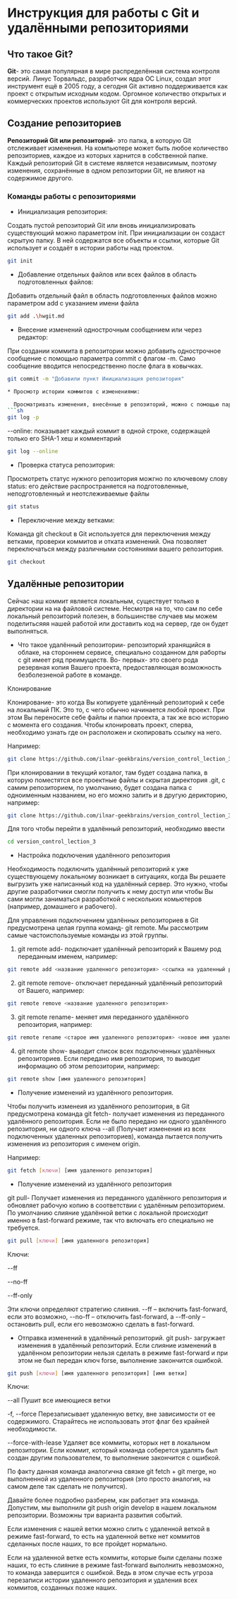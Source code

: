 # Инструкция для работы с Git и удалёнными репозиториями
## Что такое Git?
**Git**- это самая популярная в мире распределённая система контроля версий. Линус Торвальдс, разработчик ядра OC Linux, создал этот инструмент ещё в 2005 году, а сегодня Git активно поддерживается как проект с открытым исходным кодом. Оргомное количество открытых и коммерческих проектов используют Git для контроля версий.
## Создание репозиториев
**Репозиторий Git или репозиторий**- это папка, в которую Git отслеживает изменения. На компьютере может быть любое количество репозиториев, каждое из которых харнится в собственной папке. Каждый репозиторий Git в системе является независимым, поэтому изменения, сохранённые в одном репозитории Git, не влияют на содержимое другого.
### Команды работы с репозиториями
* Инициализация репозитория:

Создать пустой репозиторий Git или вновь инициализировать существующий можно параметром init. При инициализации он создаст скрытую папку. В ней содержатся все объекты и ссылки, которые Git использует и создаёт в истории работы над проектом.
```sh
git init
```
* Добавление отдельных файлов или всех файлов в область подготовленных файлов:

Добавить отдельный файл в область подготовленных файлов можно параметром add с указанием имени файла
```sh
git add .\hwgit.md
```
* Внесение изменений однострочным сообщением или через редактор:

При создании коммита в репозитории можно добавить однострочное сообщение с помощью параметра commit с флагом -m. Само сообщение вводится непосредственно после флага в ковычках.
```sh
git commit -m "Добавили пункт Инициализация репозитория" 

* Просмотр истории коммитов с изменениями:

  Просматривать изменения, внесённые в репозиторий, можно с помощью параметра log. Он отображает список последних коммитов в порядке выполнения. Кроме того, добавив флаг -p, можно подробно изучить изменения, внесённые в каждый файл
```sh
git log -p 
```

--online: показывает каждый коммит в одной строке, содержащей только его SHA-1 хеш и комментарий
 ```sh
git log --online
```

* Проверка статуса репозитория:

Просмотреть статус нужного репозитория можгно по ключевому слову status: его действие распространяется на подготовленные, неподготовленный и неотслеживаемые файлы
```sh
git status
```

* Переключение между ветками:

Команда git checkout в Git используется для переключения между ветками, проверки коммитов и отката изменений. Она позволяет переключаться между различными состояниями вашего репозитория.
```sh
git checkout
```
## Удалённые репозитории

Сейчас наш коммит является локальным, существует только в директории на на файловой системе. Несмотря на то, что сам по себе локальный репозиторий полезен, в большинстве случаев мы можем поделитьсяяя нашей работой или доставить код на сервер, где он будет выполняться.

* Что такое удалённый репозитории- репозиторий хранящийся в облаке, на стороннем сервисе, специально созданном для раборты с git имеет ряд преимуществ. Во- первых- это своего рода резервная копия Вашего проекта, предоставляющая возможность безболезненой работе в команде.

Клонирование

Клонирование- это когда Вы копируете удалённый репозиторий к себе на локальный ПК.
Это то, с чего обычно начинается любой проект. При этом Вы переносите себе файлы и папки проекта, а так же всю историю с момента его создания. Чтобы клонировать проект, сперва, необходимо узнать где он расположен и скопировать ссылку на него.

Например: 
```sh
git clone https://github.com/ilnar-geekbrains/version_control_lection_3.git
```
При клонировании в текущий коталог, там будет создана папка, в которую поместятся все проектные файлы и скрытая директория .git, с самим репозиторием, по умолчанию, будет создана папка с одноименным названием, но его можно залить и в другую дерикторию, например:
```sh
git clone https://github.com/ilnar-geekbrains/version_control_lection_3.git new-folder
```
 Для того чтобы перейти в удалённый репозиторий, необходимо ввести
 ```sh
 cd version_control_lection_3
```
* Настройка подключения удалённого репозитория

Необходимость подключить удалённый репозиторий к уже существующему локальному возникает в ситуациях, когда Вы решаете выгрузить уже написанный код на удалённый сервер. Это нужно, чтобы другие разработчики смогли получить к нему доступ или чтобы Вы сами могли заниматься разработкой с нескольких комьютеров (например, домашнего и рабочего).

Для управления подключением удалённых репозиториев в Git предусмотрена целая группа команд- git remote. Мы рассмотрим самые частоиспользуемые команды из этой группы.

1. git remote add- подключает удалённый репозиторий к Вашему род переданным именем, например:
```sh
git remote add <название удаленного репозитория> <ссылка на удаленный репозиторий>
```
2. git remote remove- отключает переданный удалённый репозиторий от Вашего, например:
```sh
git remote remove <название удаленного репозитория>
```
3. git remote rename- меняет имя переданного удалённого репозитория, например:
```sh
git remote rename <старое имя удаленного репозитория> <новое имя удаленного репозитория>
```
4. git remote show- выводит список всех подключенных удалённых репозиториев. Если передано имя репозитория, то выводит информацию об этом репозитории, например: 
```sh
git remote show [имя удаленного репозитория]
```
* Получение изменений из удалённого репозитория.

Чтобы получить изменеия из удалённого репозитория, в Git предусмотрена команда git fetch- получает изменения из переданного удалённого репозитория. Если не было передано ни одного удалённого репозитория, ни одного ключа --all (Получает изменения из всех подключенных удаленных репозиториев), команда пытается получить изменения из репозитория с именем origin.

Например:
```sh
git fetch [ключи] [имя удаленного репозитория]
```
* Получение изменений из удалённого репозитория

git pull- Получает изменения из переданного удалённого репозитория и обновляет рабочую копию в соответствии с удалённым репозиторием. По умолчанию слияние удалённой ветки с локальной происходит именно в fast-forward режиме, так что включать его специально не требуется.
```sh
git pull [ключи] [имя удаленного репозитория]
```
Ключи:

--ff

--no-ff

--ff-only

Эти ключи определяют стратегию слияния. --ff – включить fast-forward, если это возможно, --no-ff – отключить fast-forward, а --ff-only – остановить pull, если его невозможно сделать в fast-forward.

* Отправка изменений в удалённый репозиторий.
git push- загружает изменения в удалённый репозиторий. Если слияние изменений в удалённом репозитории нельзя сделать в режиме fast-forward и при этом не был передан ключ forse, выполнение закончится ошибкой.
```sh
git push [ключи] [имя удаленного репозитория] [имя ветки]
```
Ключи:

--all
Пушит все имеющиеся ветки

-f, --force
Перезаписывает удаленную ветку, вне зависимости от ее содержимого. Старайтесь не использовать этот флаг без крайней необходимости.

--force-with-lease
Удаляет все коммиты, которых нет в локальном репозитории. Если коммит, который команда соберется удалять был создан другим пользователем, то выполнение закончится с ошибкой.

По факту данная команда аналогична связке git fetch + git merge, но выполненной из удаленного репозитория (это просто аналогия, на самом деле так сделать не получится).

Давайте более подробно разберем, как работает эта команда. Допустим, мы выполнили git push origin develop в нашем локальном репозитории. Возможны три варианта развития событий.

Если изменения с нашей ветки можно слить с удаленной веткой в режиме fast-forward, то есть на удаленной ветке нет коммитов сделанных после наших, то все пройдет нормально.

Если на удаленной ветке есть коммиты, которые были сделаны позже наших, то есть слияние в режиме fast-forward выполнить невозможно, то команда завершится с ошибкой. Ведь в этом случае есть угроза перезаписи истории удаленного репозитория и удаления всех коммитов, созданных позже наших.


